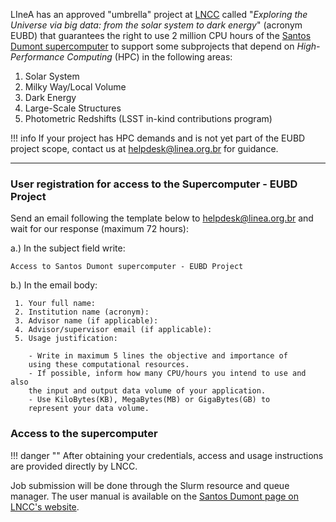 LIneA has an approved "umbrella" project at [LNCC](https://lncc.br/) called "_Exploring the Universe via big data: from the solar system to dark energy_" (acronym EUBD) that guarantees the right to use 2 million CPU hours of the [Santos Dumont supercomputer](https://sdumont.lncc.br/) to support some subprojects that depend on _High-Performance Computing_ (HPC) in the following areas:

1. Solar System
2. Milky Way/Local Volume
3. Dark Energy
4. Large-Scale Structures
5. Photometric Redshifts (LSST in-kind contributions program)

!!! info 
    If your project has HPC demands and is not yet part of the EUBD project scope, contact us at [helpdesk@linea.org.br](mailto:helpdesk@linea.org.br) for guidance.
    
---

### User registration for access to the Supercomputer - EUBD Project

Send an email following the template below to helpdesk@linea.org.br and wait for our response (maximum 72 hours):

a.) In the subject field write:

    Access to Santos Dumont supercomputer - EUBD Project

b.) In the email body:

     1. Your full name:
     2. Institution name (acronym):
     3. Advisor name (if applicable): 
     4. Advisor/supervisor email (if applicable):
     5. Usage justification:
        
        - Write in maximum 5 lines the objective and importance of
        using these computational resources.
        - If possible, inform how many CPU/hours you intend to use and also
        the input and output data volume of your application.
        - Use KiloBytes(KB), MegaBytes(MB) or GigaBytes(GB) to
        represent your data volume.

### Access to the supercomputer

!!! danger ""
    After obtaining your credentials, access and usage instructions are provided directly by LNCC.

Job submission will be done through the Slurm resource and queue manager. The user manual is available on the [Santos Dumont page on LNCC's website](https://sdumont.lncc.br/support_manual.php).
